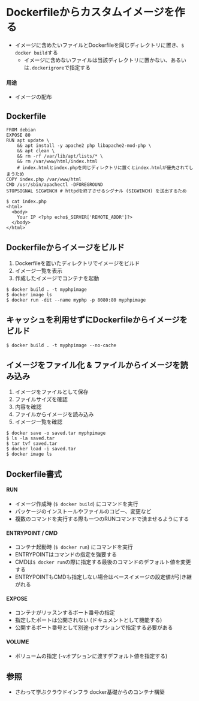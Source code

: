 # Dockerfileからカスタムイメージを作る
- イメージに含めたいファイルとDockerfileを同じディレクトリに置き、`$ docker build`する
  - イメージに含めないファイルは当該ディレクトリに置かない、あるいは`.dockerigrore`で指定する

#### 用途
- イメージの配布

## Dockerfile

```
FROM debian
EXPOSE 80
RUN apt update \
    && apt install -y apache2 php libapache2-mod-php \
    && apt clean \
    && rm -rf /var/lib/apt/lists/* \
    && rm /var/www/html/index.html
    # index.htmlとindex.phpを同じディレクトリに置くとindex.htmlが優先されてしまうため
COPY index.php /var/www/html
CMD /usr/sbin/apachectl -DFOREGROUND
STOPSIGNAL SIGWINCH # httpdを終了させるシグナル (SIGWINCH) を送出するため
```

```
$ cat index.php
<html>
  <body>
    Your IP <?php echo$_SERVER['REMOTE_ADDR']?>
  </body>
</html>
```

## Dockerfileからイメージをビルド
1. Dockerfileを置いたディレクトリでイメージをビルド
2. イメージ一覧を表示
3. 作成したイメージでコンテナを起動

```
$ docker build . -t myphpimage
$ docker image ls
$ docker run -dit --name myphp -p 8080:80 myphpimage
```

## キャッシュを利用せずにDockerfileからイメージをビルド
```
$ docker build . -t myphpimage --no-cache
```

## イメージをファイル化 & ファイルからイメージを読み込み
1. イメージをファイルとして保存
2. ファイルサイズを確認
3. 内容を確認
4. ファイルからイメージを読み込み
5. イメージ一覧を確認

```
$ docker save -o saved.tar myphpimage
$ ls -la saved.tar
$ tar tvf saved.tar
$ docker load -i saved.tar
$ docker image ls
```

## Dockerfile書式
#### RUN
- イメージ作成時 (`$ docker build`) にコマンドを実行
- パッケージのインストールやファイルのコピー、変更など
- 複数のコマンドを実行する際も一つのRUNコマンドで済ませるようにする

#### ENTRYPOINT / CMD
- コンテナ起動時 (`$ docker run`) にコマンドを実行
- ENTRYPOINTはコマンドの指定を強要する
- CMDは`$ docker run`の際に指定する最後のコマンドのデフォルト値を変更する
- ENTRYPOINTもCMDも指定しない場合はベースイメージの設定値が引き継がれる

#### EXPOSE
- コンテナがリッスンするポート番号の指定
- 指定したポートは公開されない (ドキュメントとして機能する)
- 公開するポート番号として別途-pオプションで指定する必要がある

#### VOLUME
- ボリュームの指定 (-vオプションに渡すデフォルト値を指定する)

## 参照
- さわって学ぶクラウドインフラ docker基礎からのコンテナ構築
